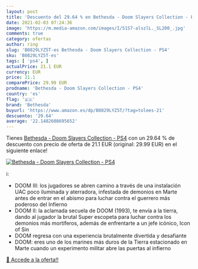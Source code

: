 ```yaml
---
layout: post
title: 'Descuento del 29.64 % en Bethesda - Doom Slayers Collection - PS4'
date: 2021-02-03 07:24:36
image: 'https://m.media-amazon.com/images/I/51S7-alszlL._SL200_.jpg'
comments: true
category: ofertas
author: ring
slug: 'B0829LYZ5T-es Bethesda - Doom Slayers Collection - PS4'
sku: 'B0829LYZ5T-es'
tags: [ 'ps4', ]
actualPrice: 21.1 EUR
currency: EUR
price: 21.1
comparePrice: 29.99 EUR
prodname: 'Bethesda - Doom Slayers Collection - PS4'
country: 'es'
flag: '🇪🇸'
brand: 'Bethesda'
buyurl: 'https://www.amazon.es/dp/B0829LYZ5T/?tag=tolees-21'
descuento: '29.64'
average: '22.1482608695652'
---
```


Tienes [Bethesda - Doom Slayers Collection - PS4](https://www.amazon.es/dp/B0829LYZ5T/?tag=tolees-21) con un 29.64 % de descuento con precio de oferta de 21.1 EUR (original: 29.99 EUR) en el siguiente enlace!

[![Bethesda - Doom Slayers Collection - PS4](https://m.media-amazon.com/images/I/51S7-alszlL._SL200_.jpg)](https://www.amazon.es/dp/B0829LYZ5T/?tag=tolees-21)

ℹ️:

- DOOM III: los jugadores se abren camino a través de una instalación UAC poco iluminada y aterradora, infestada de demonios en Marte antes de entrar en el abismo para luchar contra el guerrero más poderoso del Infierno
- DOOM II: la aclamada secuela de DOOM (1993), te envía a la tierra, dando al jugador la brutal Super escopeta para luchar contra los demonios más mortíferos, además de enfrentarte a un jefe icónico, Icon of Sin
- DOOM regresa con una experiencia brutalmente divertida y desafiante
- DOOM: eres uno de los marines más duros de la Tierra estacionado en Marte cuando un experimento militar abre las puertas al infierno

[🛒 Accede a la oferta!!](https://www.amazon.es/dp/B0829LYZ5T/?tag=tolees-21)
